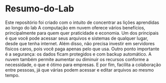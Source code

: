 # Resumo-do-Lab
Este repositório foi criado com o intuito de concentrar as lições aprendidas ao longo do lab 
A computação em nuvem oferece vários benefícios, principalmente para quem quer praticidade e economia. Um dos principais é que você pode acessar seus arquivos e sistemas de qualquer lugar, desde que tenha internet. Além disso, não precisa investir em servidores físicos caros, pois você paga apenas pelo que usa. Outro ponto importante é a segurança: os dados ficam protegidos e com backup automático. A nuvem também permite aumentar ou diminuir os recursos conforme a necessidade, o que é ótimo para empresas. E por fim, facilita a colaboração entre pessoas, já que várias podem acessar e editar arquivos ao mesmo tempo.
